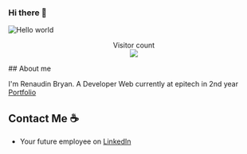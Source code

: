 ### Hi there 👋


<img src="https://raw.githubusercontent.com/sagar-viradiya/sagar-viradiya/master/resources/banner.png" alt="Hello world">

<p align="center"> 
  Visitor count<br>
  <img src="https://profile-counter.glitch.me/sagar-viradiya/count.svg" />
</p>
## About me

I'm Renaudin Bryan. A  Developer Web currently at epitech in 2nd year [Portfolio](https://bryanrportfolio-add.vercel.app/)

## Contact Me :coffee:

- Your future employee on [LinkedIn](https://www.linkedin.com/in/bryan-renaudin-b89318264/)

